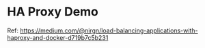 # HA Proxy Demo


Ref: https://medium.com/@nirgn/load-balancing-applications-with-haproxy-and-docker-d719b7c5b231

